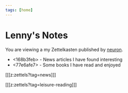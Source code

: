 ```yaml
---
tags: [home]
---
```


# Lenny's Notes

You are viewing a my Zettelkasten published by [neuron](https://neuron.zettel.page/).

- <168b3feb> - News articles I have found interesting
- <77e6afe7> - Some books I have read and enjoyed

[[[z:zettels?tag=news]]]

[[[z:zettels?tag=leisure-reading]]]
